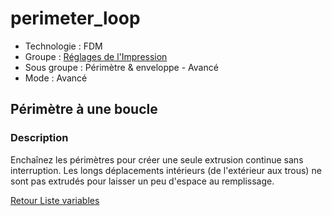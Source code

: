 # perimeter_loop

* Technologie : FDM
* Groupe : [Réglages de l'Impression](../print_settings/print_settings.md)
* Sous groupe : Périmètre & enveloppe - Avancé
* Mode : Avancé

## Périmètre à une boucle
### Description

Enchaînez les périmètres pour créer une seule extrusion continue sans interruption.
Les longs déplacements intérieurs (de l'extérieur aux trous) ne sont pas extrudés pour laisser un peu d'espace au remplissage.

[Retour Liste variables](variable_list.md)